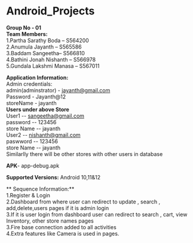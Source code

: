 # Android_Projects
 
**Group No - 01** <br>
**Team Members:**<br>
1.Partha Sarathy Boda – S564200<br>
2.Anumula Jayanth – S565586<br>
3.Baddam Sangeetha– S566810<br>
4.Bathini Jonah Nishanth – S566978<br>
5.Gundala Lakshmi Manasa – S567011<br>

 
**Application Information:**<br>
Admin credentials:<br>
admin(adminstrator) - jayanth@gmail.com<br>
Password - Jayanth@12<br>
storeName - jayanth<br>
**Users under above Store**<br>
User1 -- sangeetha@gmail.com<br>
password -- 123456 <br>
store Name -- jayanth<br>
User2 -- nishanth@gmail.com<br>
paswword -- 123456<br>
store Name -- jayanth<br>
Similarlly there will be other stores with other users in database<br>
 
**APK**- app-debug.apk<br>
 
**Supported Versions:** Android 10,11&12<br>
 
** Sequence Information:**<br>
1.Register & Login<br>
2.Dashboard from where user can redirect to update , search , add,delete,users pages if it is admin login <br>
3.If it is user login from dashboard user can redirect to search , cart, view Inventory, other store names pages <br>
3.Fire base connection added to all activities<br>
4.Extra features like Camera is used in pages.
 
